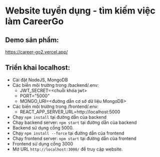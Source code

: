 # Website tuyển dụng - tìm kiếm việc làm CareerGo

## Demo sản phẩm:
https://career-go2.vercel.app/

## Triển khai localhost:

- Cài đặt NodeJS, MongoDB
- Các biến môi trường trong /backend/.env:
  - JWT_SECRET=<chuỗi khóa jwt>
  - PORT="5000"
  - MONGO_URI=<đường dẫn cơ sở dữ liệu MongoDB>
- Các biến môi trường trong /frontend/.env:
  - REACT_APP_SERVER_URL=http://localhost:5000
- Chạy `npm install` tại đường dẫn của backend
- Chạy backend server: `npm start` tại đường dẫn của backend
- Backend sử dụng cổng 5000.
- Chạy `npm install --force` tại đường dẫn của frontend
- Chạy frontend server: `npm start` tại đường dẫn của frontend
- Frontend sử dụng cổng 3000
- Mở URL `http://localhost:3000/` để truy cập website.
